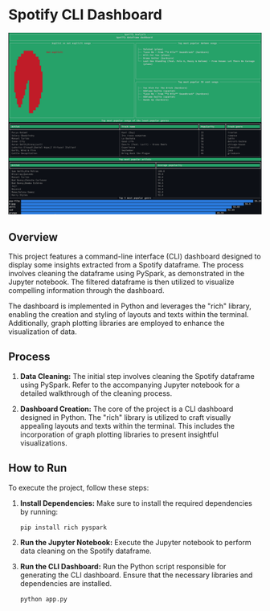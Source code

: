 # Spotify CLI Dashboard

![Dashboard Image](/dashboard.png)

## Overview
This project features a command-line interface (CLI) dashboard designed to display some insights extracted from a Spotify dataframe. The process involves cleaning the dataframe using PySpark, as demonstrated in the Jupyter notebook. The filtered dataframe is then utilized to visualize compelling information through the dashboard.

The dashboard is implemented in Python and leverages the "rich" library, enabling the creation and styling of layouts and texts within the terminal. Additionally, graph plotting libraries are employed to enhance the visualization of data.

## Process
1. **Data Cleaning:** The initial step involves cleaning the Spotify dataframe using PySpark. Refer to the accompanying Jupyter notebook for a detailed walkthrough of the cleaning process.

2. **Dashboard Creation:** The core of the project is a CLI dashboard designed in Python. The "rich" library is utilized to craft visually appealing layouts and texts within the terminal. This includes the incorporation of graph plotting libraries to present insightful visualizations.

## How to Run
To execute the project, follow these steps:

1. **Install Dependencies:** Make sure to install the required dependencies by running:
    ```
    pip install rich pyspark
    ```

2. **Run the Jupyter Notebook:** Execute the Jupyter notebook to perform data cleaning on the Spotify dataframe.

3. **Run the CLI Dashboard:** Run the Python script responsible for generating the CLI dashboard. Ensure that the necessary libraries and dependencies are installed.
   ```bash
   python app.py
